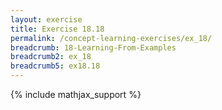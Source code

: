 ```yaml
---
layout: exercise
title: Exercise 18.18
permalink: /concept-learning-exercises/ex_18/
breadcrumb: 18-Learning-From-Examples
breadcrumb2: ex_18
breadcrumb5: ex18.18
---
```


{% include mathjax_support %}

